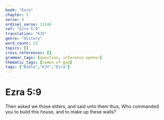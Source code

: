 ```yaml
---
book: "Ezra"
chapter: 5
verse: 9
ordinal_verse: 12144
ref: "Ezra 5:9"
translation: "KJV"
genre: "History"
word_count: 23
topics: []
cross_references: []
grammar_tags: [question, inference-opener]
thematic_tags: [names-of-god]
tags: ["Bible","KJV","Ezra"]
---
```


# Ezra 5:9

Then asked we those elders, and said unto them thus, Who commanded you to build this house, and to make up these walls?
